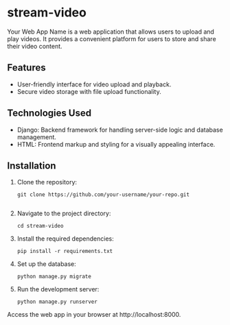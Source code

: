 # stream-video

Your Web App Name is a web application that allows users to upload and play videos. It provides a convenient platform for users to store and share their video content.

## Features

- User-friendly interface for video upload and playback.
- Secure video storage with file upload functionality.

## Technologies Used

- Django: Backend framework for handling server-side logic and database management.
- HTML: Frontend markup and styling for a visually appealing interface.

## Installation

1. Clone the repository:

   ```shell
   git clone https://github.com/your-username/your-repo.git


2. Navigate to the project directory:

   ```shell
   cd stream-video

3. Install the required dependencies:

   ```shell
   pip install -r requirements.txt

4. Set up the database:

   ```shell
   python manage.py migrate

5. Run the development server:

   ```shell
   python manage.py runserver

Access the web app in your browser at http://localhost:8000.
